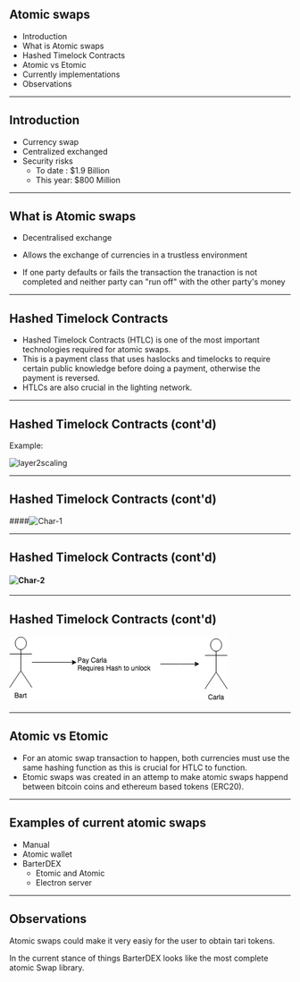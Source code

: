 ## Atomic swaps

- Introduction
- What is Atomic swaps
- Hashed Timelock Contracts
- Atomic vs Etomic
- Currently implementations
- Observations

---

## Introduction

- Currency swap
- Centralized exchanged
- Security risks
  - To date : $1.9 Billion 
  - This year: $800 Million

---

## What is Atomic swaps

- Decentralised exchange

- Allows the exchange of currencies in a trustless environment
- If one party defaults or fails the transaction the tranaction is not completed and neither party can "run off" with the other party's money

---

## Hashed Timelock Contracts

- Hashed Timelock Contracts (HTLC)  is one of the most important technologies required for atomic swaps. 
- This is a payment class that uses haslocks and timelocks to require certain public knowledge before doing a payment, otherwise the payment is reversed. 
- HTLCs are also crucial in the lighting network.

---

## Hashed Timelock Contracts (cont'd)

Example:

![layer2scaling](https://github.com/tari-labs/tari-university/tree/SW-atamicSwaps/AtomicSwaps/sources/Characters.png)

---

## Hashed Timelock Contracts (cont'd)

####![Char-1](https://github.com/tari-labs/tari-university/tree/SW-atamicSwaps/AtomicSwaps/sources/Char-1.png)

---

## Hashed Timelock Contracts (cont'd)

#### ![Char-2](https://github.com/tari-labs/tari-university/tree/SW-atamicSwaps/AtomicSwaps/sources/Char-2.png)


---

## Hashed Timelock Contracts (cont'd)

#### ![Char-3](https://raw.githubusercontent.com/tari-labs/tari-university/SW-atamicSwaps/AtomicSwaps/sources/Char-3.png)

---

## Atomic vs Etomic

- For an atomic swap transaction to happen, both currencies must use the same hashing function as this is crucial for HTLC to function. 
- Etomic swaps was created in an attemp to make atomic swaps happend between bitcoin coins and ethereum based tokens (ERC20).

---

## Examples of current atomic swaps

- Manual
- Atomic wallet
- BarterDEX
  - Etomic and Atomic
  - Electron server

---

## Observations

Atomic swaps could make it very easiy for the user to obtain tari tokens. 

In the current stance of things BarterDEX looks like the most complete atomic Swap library. 